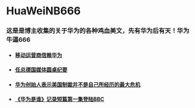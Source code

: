# HuaWeiNB666
### 这是是博主收集的关于华为的各种鸡血美文，先有华为后有天！华为牛逼666

- #### [移动运营商信赖华为](http://xinsheng.huawei.com/cn/index.php?app=group&mod=Bbs&act=detail&tid=4500537)
- #### [任总德国媒体圆桌纪要](http://xinsheng.huawei.com/cn/index.php?app=group&mod=Bbs&act=detail&tid=4498095)
- #### [华为创始人表示美国制裁并不是自己所经历的最大危机](http://xinsheng.huawei.com/cn/index.php?app=group&mod=Bbs&act=detail&tid=4496313)
- #### [《华为是谁》记录短篇第一集登陆BBC](http://xinsheng.huawei.com/cn/index.php?app=group&mod=Bbs&act=detail&tid=4495481)
